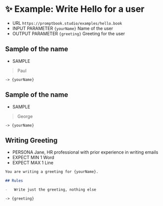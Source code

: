 # ✨ Example: Write Hello for a user

-   URL `https://promptbook.studio/examples/hello.book`
-   INPUT PARAMETER `{yourName}` Name of the user
-   OUTPUT PARAMETER `{greeting}` Greeting for the user

## Sample of the name

- SAMPLE

> Paul

`-> {yourName}`

## Sample of the name

- SAMPLE

> George

`-> {yourName}`

## Writing Greeting

-   PERSONA Jane, HR professional with prior experience in writing emails
-   EXPECT MIN 1 Word
-   EXPECT MAX 1 Line

```markdown
You are writing a greeting for {yourName}.

## Rules

-   Write just the greeting, nothing else
```

`-> {greeting}`

